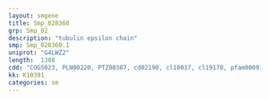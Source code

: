 ```yaml
---
layout: smgene
title: Smp_028360
grp: Smp_02
description: "tubulin epsilon chain"
smp: Smp_028360.1
uniprot: "G4LWZ2"
length:  1308
cdd: "COG5023, PLN00220, PTZ00387, cd02190, cl10017, cl19178, pfam00091, pfam03953, smart00864"
kk: K10391
categories: sm
---
```

